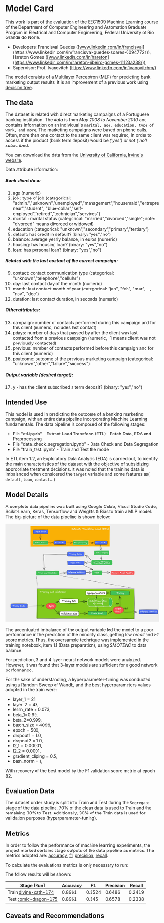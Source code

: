 # Model Card
This work is part of the evaluation of the EEC1509 Machine Learning course of the Department of Computer Engineering and Automation Graduate Program in Electrical and Computer Engineering, Federal University of Rio Grande do Norte.

 - Developers: Francisval Guedes ([www.linkedin.com/in/francisval](https://www.linkedin.com/in/francisval-guedes-soares-6094772a)), Hareton Gomes ([www.linkedin.com/in/hareton](https://www.linkedin.com/in/hareton-ribeiro-gomes-11123a238/)).
 - Supervisor: Prof. Ivanovitch (https://www.linkedin.com/in/ivanovitchm/)


The model consists of a Multilayer Perceptron (MLP) for predicting bank marketing output results. It is an improvement of a previous work using [decision tree](https://github.com/francisvalguedes/bank_marketing/tree/master/classification).

## The data

The dataset is related with direct marketing campaigns of a Portuguese banking institution.
The *data* is from *May 2008 to November 2010* and contains information on an individual's ``marital, age, education, type of work, and more``.
The marketing campaigns were based on phone calls. Often, more than one contact to the same client was required, in order to access if the product (bank term deposit) would be *('yes') or not ('no') subscribed*.

You can download the data from the [University of California, Irvine's website](http://archive.ics.uci.edu/ml/datasets/Bank+Marketing).

Data attribute information:
   ##### Bank client data:   
   1. age (numeric)
   2. job : type of job (categorical: "admin.","unknown","unemployed","management","housemaid","entrepreneur","student",
                                       "blue-collar","self-employed","retired","technician","services") 
   3. marital : marital status (categorical: "married","divorced","single"; note: "divorced" means divorced or widowed)
   4. education (categorical: "unknown","secondary","primary","tertiary")
   5. default: has credit in default? (binary: "yes","no")
   6. balance: average yearly balance, in euros (numeric) 
   7. housing: has housing loan? (binary: "yes","no")
   8. loan: has personal loan? (binary: "yes","no")
   ##### Related with the last contact of the current campaign:
   9. contact: contact communication type (categorical: "unknown","telephone","cellular") 
  10. day: last contact day of the month (numeric)
  11. month: last contact month of year (categorical: "jan", "feb", "mar", ..., "nov", "dec")
  12. duration: last contact duration, in seconds (numeric)
   ##### Other attributes:
  13. campaign: number of contacts performed during this campaign and for this client (numeric, includes last contact)
  14. pdays: number of days that passed by after the client was last contacted from a previous campaign (numeric, -1 means client was not previously contacted)
  15. previous: number of contacts performed before this campaign and for this client (numeric)
  16. poutcome: outcome of the previous marketing campaign (categorical: "unknown","other","failure","success")
  ##### Output variable (desired target):
  17. y - has the client subscribed a term deposit? (binary: "yes","no")

## Intended Use
This model is used in predicting the outcome of a banking marketing campaign, with an entire data pipeline incorporating Machine Learning fundamentals. The data pipeline is composed of the following stages:
 - File "etl.ipynb" - Extract Load Transform (ETL) - Fetch Data, EDA and Preprocessing
 - File "data_check_segregation.ipynb" - Data Check and Data Segregation 
 - File "train_test.ipynb" - Train and Test the model

In ETL item 1.2, an Exploratory Data Analysis (EDA) is carried out, to identify the main characteristics of the dataset with the objective of subsidizing appropriate treatment decisions. It was noted that the training data is imbalanced when considered the ``target`` variable and some features as( ``default``, ``loan``, ``contact``...)

## Model Details
A complete data pipeline was built using Google Colab, Visual Studio Code, Scikit-Learn, Keras, Tensorflow and Weights & Bias to train a MLP model. The big-picture of the data pipeline is shown below:

<img src="../figures/big_picture_model.png" width="600">


The accentuated imbalance of the output variable led the model to a poor performance in the prediction of the minority class, getting low *recall* and *F1* score metrics. Thus, the oversample technique was implemented in the training notebook, item 1.1 (Data preparation), using *SMOTENC* to data balance.

For prediction, 3 and 4 layer neural network models were analyzed. However, it was found that 3-layer models are sufficient for a good network performance.

For the sake of understanding, a hyperparameter-tuning was conducted using a Random Sweep of Wandb, and the best hyperparameters values adopted in the train were:

- layer_1 = 21,
- layer_2 = 43,
- learn_rate = 0.073,
- beta_1=0.99,
- beta_2=0.999,
- batch_size = 4096,
- epoch = 500,
- dropout1 = 1.0,
- dropout2 = 1.0,
- l2_1 = 0.00001,
- l2_2 = 0.0001,
- gradient_cliping = 0.5,
- bath_norm = 1,

With recovery of the best model by the F1 validation score metric at epoch 82.

## Evaluation Data
The dataset under study is split into Train and Test during the ``Segregate`` stage of the data pipeline. 70% of the clean data is used to Train and the remaining 30% to Test. Additionally, 30% of the Train data is used for validation purposes (hyperparameter-tuning). 

## Metrics
In order to follow the performance of machine learning experiments, the project marked certains stage outputs of the data pipeline as metrics. The metrics adopted are: [accuracy](https://scikit-learn.org/stable/modules/generated/sklearn.metrics.accuracy_score.html), [f1](https://scikit-learn.org/stable/modules/generated/sklearn.metrics.f1_score.html#sklearn.metrics.f1_score), [precision](https://scikit-learn.org/stable/modules/generated/sklearn.metrics.precision_score.html#sklearn.metrics.precision_score), [recall](https://scikit-learn.org/stable/modules/generated/sklearn.metrics.recall_score.html#sklearn.metrics.recall_score).

To calculate the evaluations metrics is only necessary to run:

The follow results will be shown:

 **Stage [Run]**                        | **Accuracy** | **F1** | **Precision** | **Recall** | 
---------------------------------|--------------|--------|---------------|------------|
 Train [divine-oath-174](https://wandb.ai/mlops_ivan/decision_tree_bank/runs/43pj5775/overview?workspace=user-francisvalfgs) | 0.8961       | 0.3524 | 0.6486        | 0.2419     |  
 Test [comic-dragon-175](https://wandb.ai/mlops_ivan/decision_tree_bank/runs/mbpuwfbg/overview?workspace=user-francisvalfgs)  | 0.8961       | 0.345 | 0.6578        | 0.2338     |

## Caveats and Recommendations

